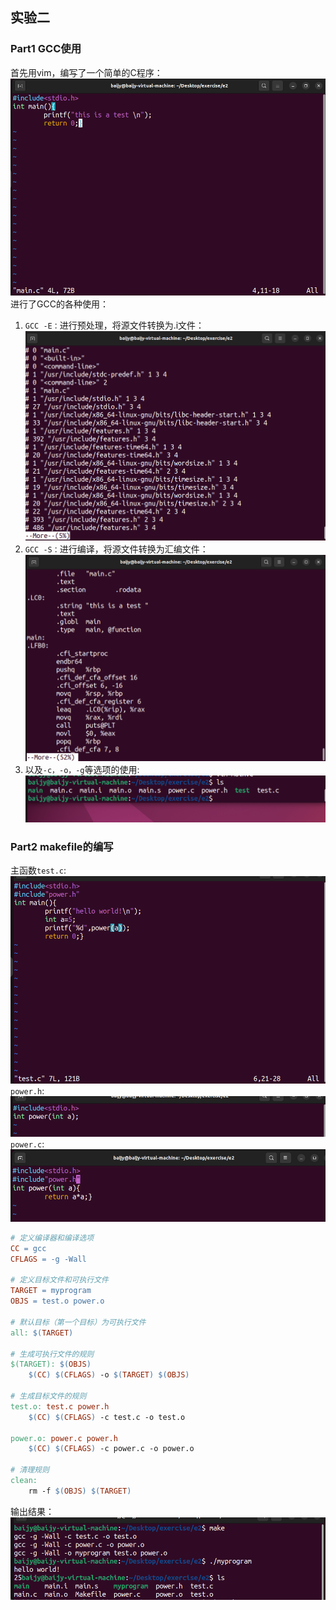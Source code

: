 ## 实验二
### Part1 GCC使用
首先用vim，编写了一个简单的C程序：
![alt text](1710244453542.png)
进行了GCC的各种使用：
1. `GCC -E：`进行预处理，将源文件转换为.i文件：
   ![alt text](602ebc2405303c6550db1d305db0487.png)
2. `GCC -S：`进行编译，将源文件转换为汇编文件：
   ![alt text](e9b8293dde7fc9ef0683dd633f18f18.png)
3. 以及`-c，-o，-g`等选项的使用:
   ![alt text](1710246351137.png)
### Part2 makefile的编写
主函数`test.c`:
![alt text](1710247490255.png)
`power.h`:
![alt text](1710247549175.png)
`power.c`:
![alt text](1710247584547.png)


```Makefile
# 定义编译器和编译选项
CC = gcc
CFLAGS = -g -Wall

# 定义目标文件和可执行文件
TARGET = myprogram
OBJS = test.o power.o

# 默认目标（第一个目标）为可执行文件
all: $(TARGET)

# 生成可执行文件的规则
$(TARGET): $(OBJS)
	$(CC) $(CFLAGS) -o $(TARGET) $(OBJS)

# 生成目标文件的规则
test.o: test.c power.h
	$(CC) $(CFLAGS) -c test.c -o test.o

power.o: power.c power.h
	$(CC) $(CFLAGS) -c power.c -o power.o

# 清理规则
clean:
	rm -f $(OBJS) $(TARGET)
```
输出结果：
![alt text](1710247317002.png)